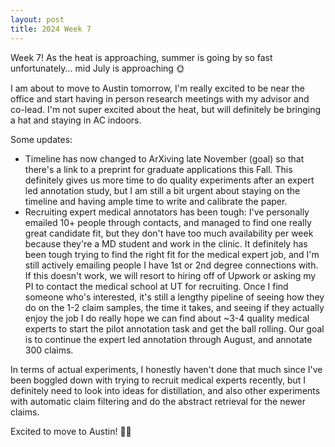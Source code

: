 ```yaml
---
layout: post
title: 2024 Week 7
---
```


Week 7!
As the heat is approaching, summer is going by so fast unfortunately... mid July is approaching 🌞

I am about to move to Austin tomorrow, I'm really excited to be near the office and start having in person research meetings with my advisor and co-lead. I'm not super excited about the heat, but will definitely be bringing a hat and staying in AC indoors.

Some updates:
- Timeline has now changed to ArXiving late November (goal) so that there's a link to a preprint for graduate applications this Fall. This definitely gives us more time to do quality experiments after an expert led annotation study, but I am still a bit urgent about staying on the timeline and having ample time to write and calibrate the paper.
- Recruiting expert medical annotators has been tough: I've personally emailed 10+ people through contacts, and managed to find one really great candidate fit, but they don't have too much availability per week because they're a MD student and work in the clinic.
It definitely has been tough trying to find the right fit for the medical expert job, and I'm still actively emailing people I have 1st or 2nd degree connections with. If this doesn't work, we will resort to hiring off of Upwork or asking my PI to contact the medical school at UT for recruiting.
Once I find someone who's interested, it's still a lengthy pipeline of seeing how they do on the 1-2 claim samples, the time it takes, and seeing if they actually enjoy the job
I do really hope we can find about ~3-4 quality medical experts to start the pilot annotation task and get the ball rolling.
Our goal is to continue the expert led annotation through August, and annotate 300 claims.

In terms of actual experiments, I honestly haven't done that much since I've been boggled down with trying to recruit medical experts recently, but I definitely need to look into ideas for distillation, and also other experiments with automatic claim filtering and do the abstract retrieval for the newer claims.

Excited to move to Austin! 🤠🤠
